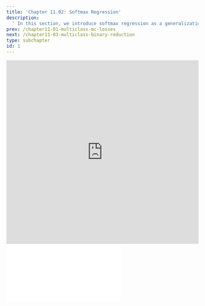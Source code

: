 ```yaml
---
title: 'Chapter 11.02: Softmax Regression'
description:
  ' In this section, we introduce softmax regression as a generalization of logistic regression. '
prev: /chapter11-01-multiclass-mc-losses
next: /chapter11-03-multiclass-binary-reduction
type: subchapter
id: 1
---
```



<!-- Hier jetzt die neuen Links einpflegen -->


<exercise id="1" title="Video Lecture">
<iframe width="100%" height="480" src="https://www.youtube.com/embed/cgQUG-ZWPL8" frameborder="0" allow="accelerometer; autoplay; encrypted-media; gyroscope; picture-in-picture" allowfullscreen></iframe>
</exercise>



<exercise id="2" title="Slides">
<object data="pdfs/11/slides-mc-softmax-regression.pdf" type="application/pdf" style="width:100%;height:480px">
    <embed src="pdfs/11/slides-mc-softmax-regression.pdf" type="application/pdf" />
</object>
</exercise>


